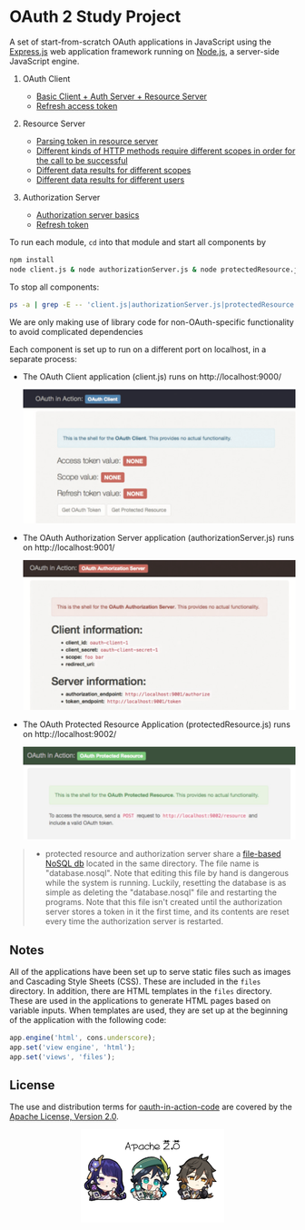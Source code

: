 OAuth 2 Study Project
=====================

A set of start-from-scratch OAuth applications in JavaScript using the [Express.js](http://expressjs.com/) web
application framework running on [Node.js](https://nodejs.org/), a server-side JavaScript engine.

1. OAuth Client

   - [Basic Client + Auth Server + Resource Server](./1-basic)
   - [Refresh access token](./2-refresh-accessd-token)

2. Resource Server

   - [Parsing token in resource server](./3-parsing-token-in-resource-server)
   - [Different kinds of HTTP methods require different scopes in order for the call to be successful](./4-scopped-http-methods)
   - [Different data results for different scopes](./5-different-scopes-for-different-data-results)
   - [Different data results for different users](./6-different-data-results-for-different-users)

3. Authorization Server

   - [Authorization server basics](./7-authorization-server-basics)
   - [Refresh token](./8-authorization-server-refresh-token)

To run each module, `cd` into that module and start all components by

```bash
npm install
node client.js & node authorizationServer.js & node protectedResource.js
```

To stop all components:

```bash
ps -a | grep -E -- 'client.js|authorizationServer.js|protectedResource.js'| awk '{print $1}' | xargs kill
```

We are only making use of library code for non-OAuth-specific functionality to avoid complicated dependencies

Each component is set up to run on a different port on localhost, in a separate process:

- The OAuth Client application (client.js) runs on http://localhost:9000/

  ![Error loading client-js.png](./client-js.png)

- The OAuth Authorization Server application (authorizationServer.js) runs on http://localhost:9001/

  ![Error loading client-js.png](./authorizationServer-js.png)

- The OAuth Protected Resource Application (protectedResource.js) runs on http://localhost:9002/

  ![Error loading client-js.png](./protectedResource-js.png)

> - protected resource and authorization server share a [file-based NoSQL db](https://www.npmjs.com/package/nosql)
>   located in the same directory. The file name is "database.nosql". Note that editing this file by hand is dangerous
>   while the system is running. Luckily, resetting the database is as simple as deleting the "database.nosql" file and
>   restarting the programs. Note that this file isn't created until the authorization server stores a token in it the
>   first time, and its contents are reset every time the authorization server is restarted.


Notes
-----

All of the applications have been set up to serve static files such as images and Cascading Style Sheets (CSS). These
are included in the `files` directory. In addition, there are HTML templates in the `files` directory. These are used in 
the applications to generate HTML pages based on variable inputs. When templates are used, they are set up at the
beginning of the application with the following code:

```javascript
app.engine('html', cons.underscore);
app.set('view engine', 'html');
app.set('views', 'files');
```


License
-------

The use and distribution terms for [oauth-in-action-code](https://qubitpi.github.io/oauth-in-action-code/) are covered
by the [Apache License, Version 2.0](http://www.apache.org/licenses/LICENSE-2.0.html).

<div align="center">
    <a href="https://opensource.org/licenses">
        <img align="center" width="50%" alt="License Illustration" src="https://github.com/QubitPi/QubitPi/blob/master/img/apache-2.png?raw=true">
    </a>
</div>
